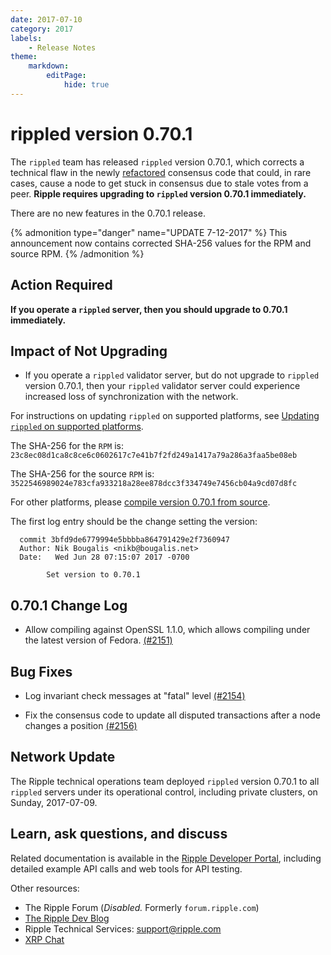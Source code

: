```yaml
---
date: 2017-07-10
category: 2017
labels:
    - Release Notes
theme:
    markdown:
        editPage:
            hide: true
---
```

# rippled version 0.70.1

The `rippled` team has released `rippled` version 0.70.1, which corrects a technical flaw in the newly [refactored](https://github.com/ripple/rippled/commit/00c60d408a887d8a986db81afbb5ead121e8310c#diff-dab2766c14d0ef8e760dc5e353fa7b9dR1389) consensus code that could, in rare cases, cause a node to get stuck in consensus due to stale votes from a peer. **Ripple requires upgrading to `rippled` version 0.70.1 immediately.**

There are no new features in the 0.70.1 release.

{% admonition type="danger" name="UPDATE 7-12-2017" %}
This announcement now contains corrected SHA-256 values for the RPM and source RPM.
{% /admonition %}

## Action Required

**If you operate a `rippled` server, then you should upgrade to 0.70.1 immediately.**

## Impact of Not Upgrading

* If you operate a `rippled` validator server, but do not upgrade to `rippled` version 0.70.1, then your `rippled` validator server could experience increased loss of synchronization with the network.

For instructions on updating `rippled` on supported platforms, see [Updating `rippled` on supported platforms](https://ripple.com/build/rippled-setup/#updating-rippled).

The SHA-256 for the `RPM` is: `23c8ec08d1ca8c8ce6c0602617c7e41b7f2fd249a1417a79a286a3faa5be08eb`

The SHA-256 for the source `RPM` is: `3522546989024e783cfa933218a28ee878dcc3f334749e7456cb04a9cd07d8fc`

For other platforms, please [compile version 0.70.1 from source](https://github.com/ripple/rippled/tree/master/Builds).

The first log entry should be the change setting the version:

      commit 3bfd9de6779994e5bbbba864791429e2f7360947
      Author: Nik Bougalis <nikb@bougalis.net>
      Date:   Wed Jun 28 07:15:07 2017 -0700

            Set version to 0.70.1

## 0.70.1 Change Log

* Allow compiling against OpenSSL 1.1.0, which allows compiling under the latest version of Fedora. [(#2151)](https://github.com/ripple/rippled/pull/2151)

## Bug Fixes

* Log invariant check messages at "fatal" level [(#2154)](https://github.com/ripple/rippled/pull/2154)

* Fix the consensus code to update all disputed transactions after a node changes a position [(#2156)](https://github.com/ripple/rippled/pull/2156)


## Network Update

The Ripple technical operations team deployed `rippled` version 0.70.1 to all `rippled` servers under its operational control, including private clusters, on Sunday, 2017-07-09.

## Learn, ask questions, and discuss
Related documentation is available in the [Ripple Developer Portal](https://ripple.com/build/), including detailed example API calls and web tools for API testing.

Other resources:

* The Ripple Forum (_Disabled._ Formerly `forum.ripple.com`)
* [The Ripple Dev Blog](https://developers.ripple.com/blog/)
* Ripple Technical Services: support@ripple.com
* [XRP Chat](http://www.xrpchat.com/)
